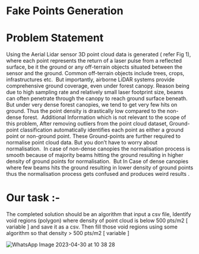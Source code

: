 # Fake Points Generation

# Problem Statement
 
 
 Using the Aerial Lidar sensor 3D point cloud data is generated ( refer Fig 1), where each point represents the return of a laser pulse from a reflected surface, be it the ground or any off-terrain objects situated between the sensor and the ground. Common off-terrain objects include trees, crops, infrastructures etc. ​
 But importantly, airborne LiDAR systems provide comprehensive ground coverage, even under forest canopy. Reason being due to high sampling rate and relatively small laser footprint size, beams can often penetrate through the canopy to reach ground surface beneath. ​
 But under very dense forest canopies, we tend to get very few hits on ground. Thus the point density is drastically low compared to the non-dense forest. ​
 Additional Information which is not relevant to the scope of this problem, After removing outliers from the point cloud dataset, Ground-point classification automatically identifies each point as either a ground point or non-ground point. These Ground-points are further required to normalise point cloud data. But you don’t have to worry about normalisation. ​
 In case of non-dense canopies the normalisation process is smooth because of majority beams hitting the ground resulting in higher density of ground points for normalisation. ​
 But In Case of dense canopies where few beams hits the ground resulting in lower density of ground points thus the normalisation process gets confused and produces weird results .
 
 # Our task :-
 
 The completed solution should be an algorithm that input a csv file, Identify void regions (polygon) where density of point cloud is below 500 pts/m2 [ variable ] 
 and save it as a csv. Then fill those void regions using some algorithm so that density > 500 pts/m2 [ variable ] 
 
 ![WhatsApp Image 2023-04-30 at 10 38 28](https://github.com/SHUBHANGNAUTIYAL1/fakepointsdetection/assets/79636717/88cff5dc-9df1-403b-ad73-0e99532b4b90)
